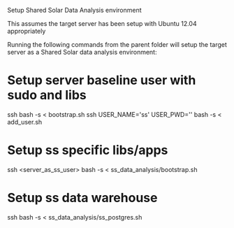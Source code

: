 Setup Shared Solar Data Analysis environment

This assumes the target server has been setup with Ubuntu 12.04 appropriately

Running the following commands from the parent folder will setup the target
server as a Shared Solar data analysis environment:

# Setup server baseline user with sudo and libs
ssh <server> bash -s < bootstrap.sh
ssh <server> USER_NAME='ss' USER_PWD='<pwd>' bash -s < add_user.sh

# Setup ss specific libs/apps
ssh <server_as_ss_user> bash -s < ss_data_analysis/bootstrap.sh

# Setup ss data warehouse
ssh <server> bash -s < ss_data_analysis/ss_postgres.sh
